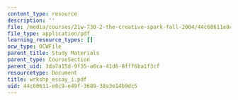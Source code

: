 ```yaml
---
content_type: resource
description: ''
file: /media/courses/21w-730-2-the-creative-spark-fall-2004/44c60611e8c9e49f368938a3e14b9dc5_wrkshp_essay_i.pdf
file_type: application/pdf
learning_resource_types: []
ocw_type: OCWFile
parent_title: Study Materials
parent_type: CourseSection
parent_uid: 3da7a15d-9f35-a6ca-41d6-8fff6ba1f3cf
resourcetype: Document
title: wrkshp_essay_i.pdf
uid: 44c60611-e8c9-e49f-3689-38a3e14b9dc5
---
```

